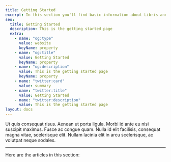 ```yaml
---
title: Getting Started
excerpt: In this section you'll find basic information about Libris and how to use it.
seo:
  title: Getting Started
  description: This is the getting started page
  extra:
    - name: "og:type"
      value: website
      keyName: property
    - name: "og:title"
      value: Getting Started
      keyName: property
    - name: "og:description"
      value: This is the getting started page
      keyName: property
    - name: "twitter:card"
      value: summary
    - name: "twitter:title"
      value: Getting Started
    - name: "twitter:description"
      value: This is the getting started page
layout: docs
---
```


Ut quis consequat risus. Aenean ut porta ligula. Morbi id ante eu nisi suscipit maximus. Fusce ac congue quam. Nulla id elit facilisis, consequat magna vitae, scelerisque elit. Nullam lacinia elit in arcu scelerisque, ac volutpat neque sodales.

---

Here are the articles in this section:
